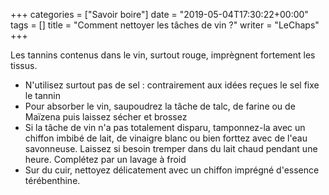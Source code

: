 +++
categories = ["Savoir boire"]
date = "2019-05-04T17:30:22+00:00"
tags = [] 
title = "Comment nettoyer les tâches de vin ?"
writer = "LeChaps"
+++

Les tannins contenus dans le vin, surtout rouge, imprègnent fortement les tissus.

* N'utilisez surtout pas de sel : contrairement aux idées reçues le sel fixe le tannin
* Pour absorber le vin, saupoudrez la tâche de talc, de farine ou de Maïzena puis laissez sécher et brossez
* Si la tâche de vin n'a pas totalement disparu, tamponnez-la avec un chiffon imbibé de lait, de vinaigre blanc ou bien forttez avec de l'eau savonneuse. Laissez si besoin tremper dans du lait chaud pendant une heure. Complétez par un lavage à froid
* Sur du cuir, nettoyez délicatement avec un chiffon imprégné d'essence térébenthine.